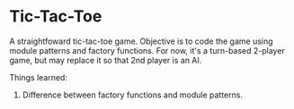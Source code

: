 # Tic-Tac-Toe

A straightfoward tic-tac-toe game. Objective is to code the game using module patterns and factory functions. For now, it's a turn-based 2-player game, but may replace it so that 2nd player is an AI.

Things learned:
1. Difference between factory functions and module patterns.